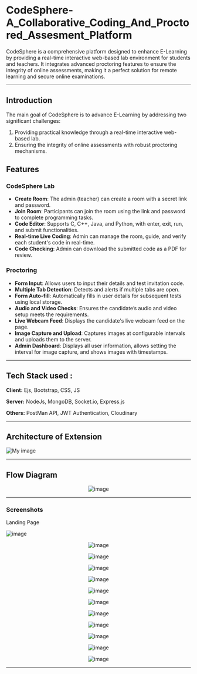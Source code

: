 # CodeSphere-A_Collaborative_Coding_And_Proctored_Assesment_Platform
CodeSphere is a comprehensive platform designed to enhance E-Learning by providing a real-time interactive web-based lab environment for students and teachers. It integrates advanced proctoring features to ensure the integrity of online assessments, making it a perfect solution for remote learning and secure online examinations.

<hr>

## Introduction

The main goal of CodeSphere is to advance E-Learning by addressing two significant challenges:
1. Providing practical knowledge through a real-time interactive web-based lab.
2. Ensuring the integrity of online assessments with robust proctoring mechanisms.

## Features

### CodeSphere Lab
- **Create Room**: The admin (teacher) can create a room with a secret link and password.
- **Join Room**: Participants can join the room using the link and password to complete programming tasks.
- **Code Editor**: Supports C, C++, Java, and Python, with enter, exit, run, and submit functionalities.
- **Real-time Live Coding**: Admin can manage the room, guide, and verify each student's code in real-time.
- **Code Checking**: Admin can download the submitted code as a PDF for review.

### Proctoring
- **Form Input**: Allows users to input their details and test invitation code.
- **Multiple Tab Detection**: Detects and alerts if multiple tabs are open.
- **Form Auto-fill**: Automatically fills in user details for subsequent tests using local storage.
- **Audio and Video Checks**: Ensures the candidate’s audio and video setup meets the requirements.
- **Live Webcam Feed**: Displays the candidate's live webcam feed on the page.
- **Image Capture and Upload**: Captures images at configurable intervals and uploads them to the server.
- **Admin Dashboard**: Displays all user information, allows setting the interval for image capture, and shows images with timestamps.

<hr>

## Tech Stack used : 

**Client:** Ejs, Bootstrap, CSS, JS

**Server:** NodeJs, MongoDB, Socket.io, Express.js

**Others:** PostMan API, JWT Authentication, Cloudinary 
<hr>

## Architecture of Extension
![My image](https://res.cloudinary.com/dt9ckenyh/image/upload/v1678415195/my-images/Proctor_Vision_qkmqap.png)
<hr>

## Flow Diagram
<p align="center">
  <img src="Demo/Screenshot 2024-06-07 143137.png" alt="image"/>
</p>

<hr>

### Screenshots

<p align="center">
  <p>Landing Page</p>
  <img src="Demo/Screenshot (782).png" alt="image"/>
</p>

<p align="center">
  <img src="Demo/Screenshot (783).png" alt="image"/>
</p>

<p align="center">
  <img src="Demo/Screenshot (784).png" alt="image"/>
</p>

<p align="center">
  <img src="Demo/Screenshot (785).png" alt="image"/>
</p>

<p align="center">
  <img src="Demo/Screenshot (786).png" alt="image"/>
</p>

<p align="center">
  <img src="Demo/Screenshot (787).png" alt="image"/>
</p>

<p align="center">
  <img src="Demo/Screenshot (788).png" alt="image"/>
</p>

<p align="center">
  <img src="Demo/Screenshot (789).png" alt="image"/>
</p>

<p align="center">
  <img src="Demo/Screenshot (790).png" alt="image"/>
</p>

<p align="center">
  <img src="Demo/Screenshot (791).png" alt="image"/>
</p>

<p align="center">
  <img src="Demo/Screenshot (792).png" alt="image"/>
</p>

<p align="center">
  <img src="Demo/Screenshot 2024-06-07 093233.png" alt="image"/>
</p>

<hr>
